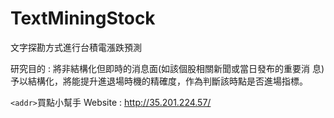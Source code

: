 # TextMiningStock
文字探勘方式進行台積電漲跌預測

研究目的 : 將非結構化但即時的消息面(如該個股相關新聞或當日發布的重要消 息)予以結構化，將能提升進退場時機的精確度，作為判斷該時點是否進場指標。 




`<addr>`買點小幫手 Website : http://35.201.224.57/ 
 
